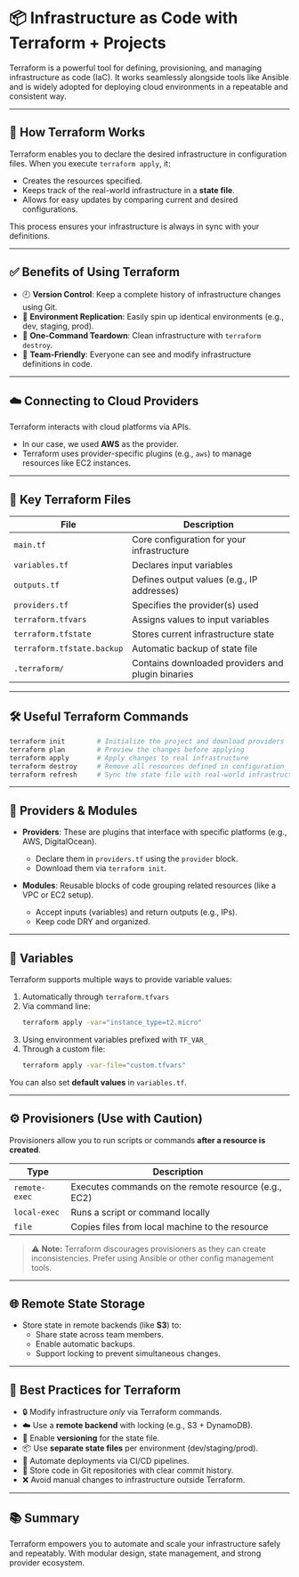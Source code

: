 # 📦 Infrastructure as Code with Terraform + Projects

Terraform is a powerful tool for defining, provisioning, and managing infrastructure as code (IaC). It works seamlessly alongside tools like Ansible and is widely adopted for deploying cloud environments in a repeatable and consistent way.

---

## 🚀 How Terraform Works

Terraform enables you to declare the desired infrastructure in configuration files. When you execute `terraform apply`, it:

- Creates the resources specified.
- Keeps track of the real-world infrastructure in a **state file**.
- Allows for easy updates by comparing current and desired configurations.

This process ensures your infrastructure is always in sync with your definitions.

---

## ✅ Benefits of Using Terraform

- 🕘 **Version Control**: Keep a complete history of infrastructure changes using Git.
- 🔁 **Environment Replication**: Easily spin up identical environments (e.g., dev, staging, prod).
- 🧹 **One-Command Teardown**: Clean infrastructure with `terraform destroy`.
- 👥 **Team-Friendly**: Everyone can see and modify infrastructure definitions in code.

---

## ☁️ Connecting to Cloud Providers

Terraform interacts with cloud platforms via APIs.

- In our case, we used **AWS** as the provider.
- Terraform uses provider-specific plugins (e.g., `aws`) to manage resources like EC2 instances.

---

## 📁 Key Terraform Files

| File                  | Description                                                                 |
|-----------------------|-----------------------------------------------------------------------------|
| `main.tf`             | Core configuration for your infrastructure                                  |
| `variables.tf`        | Declares input variables                                                    |
| `outputs.tf`          | Defines output values (e.g., IP addresses)                                  |
| `providers.tf`        | Specifies the provider(s) used                                              |
| `terraform.tfvars`    | Assigns values to input variables                                           |
| `terraform.tfstate`   | Stores current infrastructure state                                         |
| `terraform.tfstate.backup` | Automatic backup of state file                                     |
| `.terraform/`         | Contains downloaded providers and plugin binaries                           |

---

## 🛠️ Useful Terraform Commands

```bash
terraform init        # Initialize the project and download providers
terraform plan        # Preview the changes before applying
terraform apply       # Apply changes to real infrastructure
terraform destroy     # Remove all resources defined in configuration
terraform refresh     # Sync the state file with real-world infrastructure
```

---

## 🔌 Providers & Modules

- **Providers**: These are plugins that interface with specific platforms (e.g., AWS, DigitalOcean).
  - Declare them in `providers.tf` using the `provider` block.
  - Download them via `terraform init`.

- **Modules**: Reusable blocks of code grouping related resources (like a VPC or EC2 setup).
  - Accept inputs (variables) and return outputs (e.g., IPs).
  - Keep code DRY and organized.

---

## 🧮 Variables

Terraform supports multiple ways to provide variable values:

1. Automatically through `terraform.tfvars`
2. Via command line:
   ```bash
   terraform apply -var="instance_type=t2.micro"
   ```
3. Using environment variables prefixed with `TF_VAR_`
4. Through a custom file:
   ```bash
   terraform apply -var-file="custom.tfvars"
   ```

You can also set **default values** in `variables.tf`.

---

## ⚙️ Provisioners (Use with Caution)

Provisioners allow you to run scripts or commands **after a resource is created**.

| Type            | Description                                              |
|------------------|----------------------------------------------------------|
| `remote-exec`    | Executes commands on the remote resource (e.g., EC2)     |
| `local-exec`     | Runs a script or command locally                         |
| `file`           | Copies files from local machine to the resource          |

> ⚠️ **Note:** Terraform discourages provisioners as they can create inconsistencies. Prefer using Ansible or other config management tools.

---

## 🌐 Remote State Storage

- Store state in remote backends (like **S3**) to:
  - Share state across team members.
  - Enable automatic backups.
  - Support locking to prevent simultaneous changes.

---

## 🧠 Best Practices for Terraform

- 🔒 Modify infrastructure *only* via Terraform commands.
- ☁️ Use a **remote backend** with locking (e.g., S3 + DynamoDB).
- 💾 Enable **versioning** for the state file.
- 📦 Use **separate state files** per environment (dev/staging/prod).
- 🔄 Automate deployments via CI/CD pipelines.
- 🧾 Store code in Git repositories with clear commit history.
- ❌ Avoid manual changes to infrastructure outside Terraform.

---

## 📚 Summary

Terraform empowers you to automate and scale your infrastructure safely and repeatably. With modular design, state management, and strong provider ecosystem.

